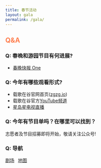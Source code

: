 ```yaml
---
title: 春节活动
layout: gala
permalink: /gala/
---
```


## <span style="color:coral">Q&A</span>

### Q: 春晚和游园节目有何进展?
- [春晚快报 One](https://www.zgzg.io/month1)

### Q: 今年有哪些观看形式?

- 载歌在谷官网首页([zgzg.io](https://www.zgzg.io/))
- 载歌在谷官方[YouTube频道](https://zgzg.link/youtube)
- [星岛星电视直播](http://www.singtao.tv/main/)

### Q: 今年有节目单吗？在哪里可以找到？

志愿者及节目招募即将开始，敬请关注公众号!

### Q: 导航
[<u>剧场</u>](https://sanjosetheaters.org/theaters/center-for-performing-arts/) &nbsp; [<u>地图</u>](https://goo.gl/maps/niXAKJ49jv6L1TtC6)<br>